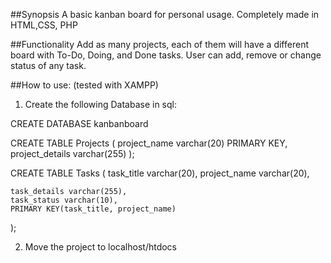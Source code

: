 ##Synopsis
A basic kanban board for personal usage. Completely made in HTML,CSS, PHP

##Functionality
Add as many projects, each of them will have a different board with To-Do, Doing, and Done tasks.
User can add, remove or change status of any task.

##How to use:
(tested with XAMPP)

1) Create the following Database in sql:

CREATE DATABASE kanbanboard

CREATE TABLE Projects (
    project_name varchar(20) PRIMARY KEY,
    project_details varchar(255)
); 

CREATE TABLE Tasks (
    task_title varchar(20),
    project_name varchar(20),
    
    task_details varchar(255),
    task_status varchar(10),
    PRIMARY KEY(task_title, project_name)
); 

2) Move the project to localhost/htdocs